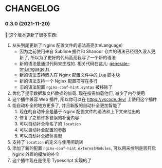 # CHANGELOG

### 0.3.0 (2021-11-20)

:mega: 这个版本更新了很多东西:

1. 从头到尾更新了 Nginx 配置文件的语法高亮(tmLanguage)
	- 因为之前使用来自 Sublime 插件和 Shanoor 仓库的语法已经很久没人更新了, 所以为了更好的代码高亮我写了一个新的语法
	- 新的语法是通过代码来生成的. 相关代码在这儿:  [generate-tmLanguage.ts](../src/syntax/generate-tmLanguage.ts)
	- 新的语法支持嵌入在 Nginx 配置文件中的 Lua 脚本块
	- 新的语法支持一个 Nginx 配置项写在多行
	- 旧的语法配置 `nginx-conf-hint.syntax` 被移除了
2. 优化了提示数据和文档数据的加载. 现在按需加载他们, 减少了内存使用
3. 这个插件兼容 Web 插件, 所以你可以在 <https://vscode.dev/> 上使用这个插件
4. 能自动补全的地方更多了, 并且新版的自动补全更加智能了
	1. 现在的自动补全是基于 Nginx 配置文件的语法和上下文来给出的
	2. 修复了之前许多错误的补全内容
	3. 可以自动补全命名了的 `location`
	4. 可以自动补全配置的参数
	5. 可以自动补全媒体类型
5. 支持了 `location` 的定义与使用间跳转
6. 添加了新的配置 `nginx-conf-hint.externalModules`, 可以用来控制是否开启 Nginx 外置的模块的补全
7. 这个插件现在是使用 Typescript 实现的了
